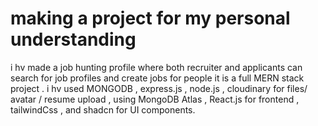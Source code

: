 # making a project for my personal understanding
i hv made a job hunting profile where both recruiter and applicants can search for job profiles and create jobs for people it is a full MERN stack project . i hv used MONGODB , express.js , node.js , cloudinary for files/ avatar / resume upload , using MongoDB Atlas , React.js for frontend , tailwindCss , and shadcn for UI components.